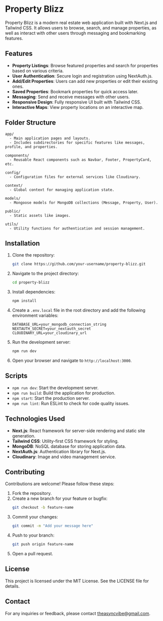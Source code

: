 # Property Blizz

Property Blizz is a modern real estate web application built with Next.js and Tailwind CSS. It allows users to browse, search, and manage properties, as well as interact with other users through messaging and bookmarking features.

## Features

- **Property Listings**: Browse featured properties and search for properties based on various criteria.
- **User Authentication**: Secure login and registration using NextAuth.js.
- **Add/Edit Properties**: Users can add new properties or edit their existing ones.
- **Saved Properties**: Bookmark properties for quick access later.
- **Messaging**: Send and receive messages with other users.
- **Responsive Design**: Fully responsive UI built with Tailwind CSS.
- **Interactive Maps**: View property locations on an interactive map.

## Folder Structure

```
app/
  - Main application pages and layouts.
  - Includes subdirectories for specific features like messages, profile, and properties.

components/
  - Reusable React components such as Navbar, Footer, PropertyCard, etc.

config/
  - Configuration files for external services like Cloudinary.

context/
  - Global context for managing application state.

models/
  - Mongoose models for MongoDB collections (Message, Property, User).

public/
  - Static assets like images.

utils/
  - Utility functions for authentication and session management.
```

## Installation

1. Clone the repository:

   ```bash
   git clone https://github.com/your-username/property-blizz.git
   ```

2. Navigate to the project directory:

   ```bash
   cd property-blizz
   ```

3. Install dependencies:

   ```bash
   npm install
   ```

4. Create a `.env.local` file in the root directory and add the following environment variables:

   ```env
   DATABASE_URL=your_mongodb_connection_string
   NEXTAUTH_SECRET=your_nextauth_secret
   CLOUDINARY_URL=your_cloudinary_url
   ```

5. Run the development server:

   ```bash
   npm run dev
   ```

6. Open your browser and navigate to `http://localhost:3000`.

## Scripts

- `npm run dev`: Start the development server.
- `npm run build`: Build the application for production.
- `npm start`: Start the production server.
- `npm run lint`: Run ESLint to check for code quality issues.

## Technologies Used

- **Next.js**: React framework for server-side rendering and static site generation.
- **Tailwind CSS**: Utility-first CSS framework for styling.
- **MongoDB**: NoSQL database for storing application data.
- **NextAuth.js**: Authentication library for Next.js.
- **Cloudinary**: Image and video management service.

## Contributing

Contributions are welcome! Please follow these steps:

1. Fork the repository.
2. Create a new branch for your feature or bugfix:
   ```bash
   git checkout -b feature-name
   ```
3. Commit your changes:
   ```bash
   git commit -m "Add your message here"
   ```
4. Push to your branch:
   ```bash
   git push origin feature-name
   ```
5. Open a pull request.

## License

This project is licensed under the MIT License. See the LICENSE file for details.

## Contact

For any inquiries or feedback, please contact [theasyncvibe@gmail.com](mailto:theasyncvibe@gmail.com).
